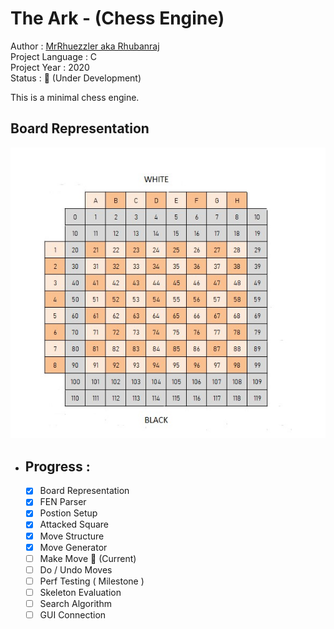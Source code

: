 # The Ark - (Chess Engine)
Author           : [MrRhuezzler aka Rhubanraj](https://github.com/MrRhuezzler)  
Project Language : C  
Project Year     : 2020  
Status           : :triangular_flag_on_post: (Under Development)  

This is a minimal chess engine.  

## Board Representation
![ChessBoardRepresentation](/Resources/ChessBoardRep.jpg)

- ## Progress :
    - [X] Board Representation
    - [X] FEN Parser
    - [X] Postion Setup
    - [X] Attacked Square
    - [X] Move Structure
    - [X] Move Generator
    - [ ] Make Move :triangular_flag_on_post: (Current)
    - [ ] Do / Undo Moves
    - [ ] Perf Testing ( Milestone )
    - [ ] Skeleton Evaluation
    - [ ] Search Algorithm
    - [ ] GUI Connection
